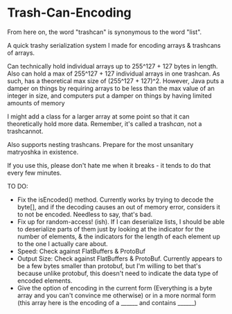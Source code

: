 # Trash-Can-Encoding
From here on, the word "trashcan" is synonymous to the word "list".

A quick trashy serialization system I made for encoding arrays &amp; trashcans of arrays.

Can technically hold individual arrays up to 255^127 + 127 bytes in length. Also can hold a max of 255^127 + 127 individual arrays in one trashcan. As such, has a theoretical max size of (255^127 + 127)^2. However, Java puts a damper on things by requiring arrays to be less than the max value of an integer in size, and computers put a damper on things by having limited amounts of memory

I might add a class for a larger array at some point so that it can theoretically hold more data. Remember, it's called a trash*can*, not a trashcannot.

Also supports nesting trashcans. Prepare for the most unsanitary matryoshka in existence.

If you use this, please don't hate me when it breaks - it tends to do that every few minutes.

TO DO:
* Fix the isEncoded() method. Currently works by trying to decode the byte[], and if the decoding causes an out of memory error, considers it to not be encoded. Needless to say, that's bad.
* Fix up for random-access! (ish). If I can deserialize lists, I should be able to deserialize parts of them just by looking at the indicator for the number of elements, & the indicators for the length of each element up to the one I actually care about.
* Speed: Check against FlatBuffers & ProtoBuf
* Output Size: Check against FlatBuffers & ProtoBuf. Currently appears to be a few bytes smaller than protobuf, but I'm willing to bet that's because unlike protobuf, this doesn't need to indicate the data type of encoded elements.
* Give the option of encoding in the current form (Everything is a byte array and you can't convince me otherwise) or in a more normal form (this array here is the encoding of a ______ and contains ______)
